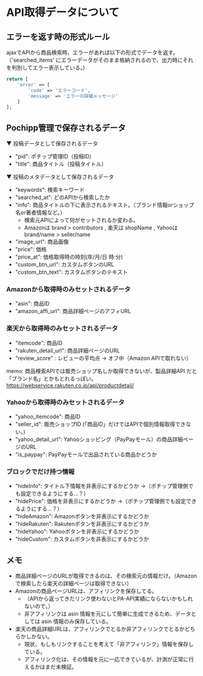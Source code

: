 # API取得データについて


## エラーを返す時の形式ルール

ajaxでAPIから商品検索時、エラーがあれば以下の形式でデータを返す。
（'searched_items' にエラーデータがそのまま格納されるので、出力時にそれを判別してエラー表示している。)

```php
return [
    'error' => [
        'code' => 'エラーコード',
        'message' => 'エラーの詳細メッセージ'
    ]
];
```


## Pochipp管理で保存されるデータ

▼ 投稿データとして保存されるデータ

- "pid": ポチップ管理ID（投稿ID）
- "title": 商品タイトル（投稿タイトル）

▼ 投稿のメタデータとして保存されるデータ
- "keywords": 検索キーワード
- "searched_at": どのAPIから検索したか
- "info": 商品タイトルの下に表示されるテキスト。（ブランド情報orショップ名or著者情報など。）
    - 検索元APIによって何がセットされるか変わる。
    - Amazonは brand > contributors , 楽天は shopName , Yahooは brand/name > seller/name
- "image_url": 商品画像
- "price": 価格
- "price_at": 価格取得時の時刻(年/月/日 時:分)
- "custom_btn_url": カスタムボタンのURL
- "custom_btn_text": カスタムボタンのテキスト



### Amazonから取得時のみセットされるデータ

- "asin": 商品ID
- "amazon_affi_url": 商品詳細ページのアフィURL


### 楽天から取得時のみセットされるデータ

- "itemcode": 商品ID
- "rakuten_detail_url": 商品詳細ページのURL
- "review_score" : レビューの平均点 -> オフ中（Amazon APIで取れない）

memo: 商品検索APIでは販売ショップ名しか取得できないが、製品詳細API だと「ブランド名」とかもとれるっぽい。
https://webservice.rakuten.co.jp/api/productdetail/


### Yahooから取得時のみセットされるデータ

- "yahoo_itemcode": 商品ID
- "seller_id": 販売ショップID (「商品ID」だけではAPIで個別情報取得できない。)
- "yahoo_detail_url": Yahooショッピング（PayPayモール）の商品詳細ページのURL
- "is_paypay": PayPayモールで出品されている商品かどうか


### ブロックでだけ持つ情報

- "hideInfo": タイトル下情報を非表示にするかどうか ->（ポチップ管理側でも設定できるようにする...？）
- "hidePrice": 価格を非表示にするかどうか ->（ポチップ管理側でも設定できるようにする...？）
- "hideAmazon": Amazonボタンを非表示にするかどうか
- "hideRakuten": Rakutenボタンを非表示にするかどうか
- "hideYahoo": Yahooボタンを非表示にするかどうか
- "hideCustom": カスタムボタンを非表示にするかどうか



## メモ

- 商品詳細ページのURLが取得できるのは、その検索元の情報だけ。（Amazonで検索したら楽天の詳細ページは取得できない）
- Amazonの商品ページURLは、アフィリンクを保存してる。
    - （APIから返ってきたリンク使わないとPA-API実績にならないかもしれないので。）
    - 非アフィリンクは asin 情報を元にして簡単に生成できるため、データとしては asin 情報のみ保存している。
- 楽天の商品詳細URLは、アフィリンクでとるか非アフィリンクでとるかどちらかしかない。
    - 現状、もしもリンクすることを考えて「非アフィリンク」情報を保存している。
    - アフィリンク化は、その情報を元に一応できているが、計測が正常に行えるかはまだ未検証。
